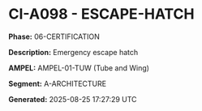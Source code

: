 # CI-A098 - ESCAPE-HATCH

**Phase:** 06-CERTIFICATION

**Description:** Emergency escape hatch

**AMPEL:** AMPEL-01-TUW (Tube and Wing)

**Segment:** A-ARCHITECTURE

**Generated:** 2025-08-25 17:27:29 UTC
